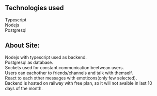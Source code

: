 ## Technologies used
Typescript  
Nodejs  
Postgresql   


## About Site:
Nodejs with typescript used as backend.    
Postgresql as database.     
Sockets used for constant communication beetwean users.  
Users can eachother to friends/channels and talk with themself.   
React to each other messages with emoticons(only few selected).  
Backend is hosted on railway with free plan, so it will not avaible in last 10 days of the month. 
